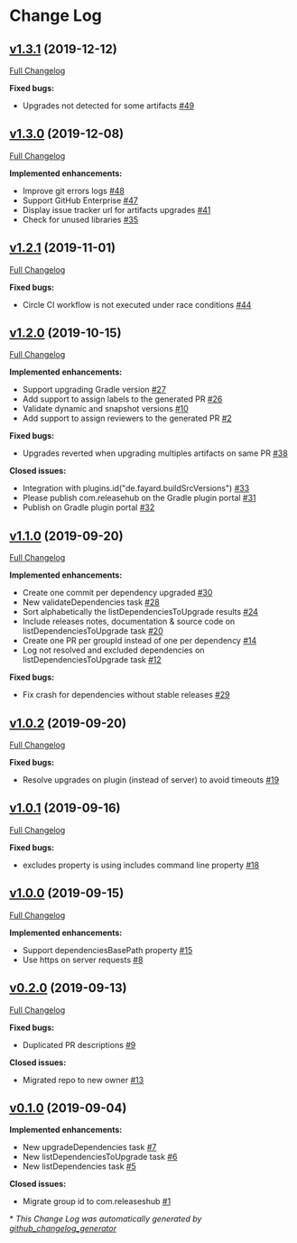 # Change Log

## [v1.3.1](https://github.com/releaseshub/releases-hub-gradle-plugin/tree/v1.3.1) (2019-12-12)
[Full Changelog](https://github.com/releaseshub/releases-hub-gradle-plugin/compare/v1.3.0...v1.3.1)

**Fixed bugs:**

- Upgrades not detected for some artifacts  [\#49](https://github.com/releaseshub/releases-hub-gradle-plugin/issues/49)

## [v1.3.0](https://github.com/releaseshub/releases-hub-gradle-plugin/tree/v1.3.0) (2019-12-08)
[Full Changelog](https://github.com/releaseshub/releases-hub-gradle-plugin/compare/v1.2.1...v1.3.0)

**Implemented enhancements:**

- Improve git errors logs [\#48](https://github.com/releaseshub/releases-hub-gradle-plugin/issues/48)
- Support GitHub Enterprise [\#47](https://github.com/releaseshub/releases-hub-gradle-plugin/issues/47)
- Display issue tracker url for artifacts upgrades [\#41](https://github.com/releaseshub/releases-hub-gradle-plugin/issues/41)
- Check for unused libraries [\#35](https://github.com/releaseshub/releases-hub-gradle-plugin/issues/35)

## [v1.2.1](https://github.com/releaseshub/releases-hub-gradle-plugin/tree/v1.2.1) (2019-11-01)
[Full Changelog](https://github.com/releaseshub/releases-hub-gradle-plugin/compare/v1.2.0...v1.2.1)

**Fixed bugs:**

- Circle CI workflow is not executed under race conditions [\#44](https://github.com/releaseshub/releases-hub-gradle-plugin/issues/44)

## [v1.2.0](https://github.com/releaseshub/releases-hub-gradle-plugin/tree/v1.2.0) (2019-10-15)
[Full Changelog](https://github.com/releaseshub/releases-hub-gradle-plugin/compare/v1.1.0...v1.2.0)

**Implemented enhancements:**

- Support upgrading Gradle version [\#27](https://github.com/releaseshub/releases-hub-gradle-plugin/issues/27)
- Add support to assign labels to the generated PR  [\#26](https://github.com/releaseshub/releases-hub-gradle-plugin/issues/26)
- Validate dynamic and snapshot versions [\#10](https://github.com/releaseshub/releases-hub-gradle-plugin/issues/10)
- Add support to assign reviewers to the generated PR [\#2](https://github.com/releaseshub/releases-hub-gradle-plugin/issues/2)

**Fixed bugs:**

- Upgrades reverted when upgrading multiples artifacts on same PR [\#38](https://github.com/releaseshub/releases-hub-gradle-plugin/issues/38)

**Closed issues:**

- Integration with plugins.id\("de.fayard.buildSrcVersions"\) [\#33](https://github.com/releaseshub/releases-hub-gradle-plugin/issues/33)
- Please publish com.releasehub on the Gradle plugin portal [\#31](https://github.com/releaseshub/releases-hub-gradle-plugin/issues/31)
- Publish on Gradle plugin portal [\#32](https://github.com/releaseshub/releases-hub-gradle-plugin/issues/32)

## [v1.1.0](https://github.com/releaseshub/releases-hub-gradle-plugin/tree/v1.1.0) (2019-09-20)
[Full Changelog](https://github.com/releaseshub/releases-hub-gradle-plugin/compare/v1.0.2...v1.1.0)

**Implemented enhancements:**

- Create one commit per dependency upgraded [\#30](https://github.com/releaseshub/releases-hub-gradle-plugin/issues/30)
- New validateDependencies task [\#28](https://github.com/releaseshub/releases-hub-gradle-plugin/issues/28)
- Sort alphabetically the listDependenciesToUpgrade results [\#24](https://github.com/releaseshub/releases-hub-gradle-plugin/issues/24)
- Include releases notes, documentation & source code on listDependenciesToUpgrade task [\#20](https://github.com/releaseshub/releases-hub-gradle-plugin/issues/20)
- Create one PR per groupId instead of one per dependency [\#14](https://github.com/releaseshub/releases-hub-gradle-plugin/issues/14)
- Log not resolved and excluded dependencies on listDependenciesToUpgrade task [\#12](https://github.com/releaseshub/releases-hub-gradle-plugin/issues/12)

**Fixed bugs:**

- Fix crash for dependencies without stable releases [\#29](https://github.com/releaseshub/releases-hub-gradle-plugin/issues/29)

## [v1.0.2](https://github.com/releaseshub/releases-hub-gradle-plugin/tree/v1.0.2) (2019-09-20)
[Full Changelog](https://github.com/releaseshub/releases-hub-gradle-plugin/compare/v1.0.1...v1.0.2)

**Fixed bugs:**

- Resolve upgrades on plugin \(instead of server\) to avoid timeouts [\#19](https://github.com/releaseshub/releases-hub-gradle-plugin/issues/19)

## [v1.0.1](https://github.com/releaseshub/releases-hub-gradle-plugin/tree/v1.0.1) (2019-09-16)
[Full Changelog](https://github.com/releaseshub/releases-hub-gradle-plugin/compare/v1.0.0...v1.0.1)

**Fixed bugs:**

- excludes property is using includes command line property [\#18](https://github.com/releaseshub/releases-hub-gradle-plugin/issues/18)

## [v1.0.0](https://github.com/releaseshub/releases-hub-gradle-plugin/tree/v1.0.0) (2019-09-15)
[Full Changelog](https://github.com/releaseshub/releases-hub-gradle-plugin/compare/v0.2.0...v1.0.0)

**Implemented enhancements:**

- Support dependenciesBasePath property [\#15](https://github.com/releaseshub/releases-hub-gradle-plugin/issues/15)
- Use https on server requests [\#8](https://github.com/releaseshub/releases-hub-gradle-plugin/issues/8)

## [v0.2.0](https://github.com/releaseshub/releases-hub-gradle-plugin/tree/v0.2.0) (2019-09-13)
[Full Changelog](https://github.com/releaseshub/releases-hub-gradle-plugin/compare/v0.1.0...v0.2.0)

**Fixed bugs:**

- Duplicated PR descriptions [\#9](https://github.com/releaseshub/releases-hub-gradle-plugin/issues/9)

**Closed issues:**

- Migrated repo to new owner [\#13](https://github.com/releaseshub/releases-hub-gradle-plugin/issues/13)

## [v0.1.0](https://github.com/releaseshub/releases-hub-gradle-plugin/tree/v0.1.0) (2019-09-04)
**Implemented enhancements:**

- New upgradeDependencies task [\#7](https://github.com/releaseshub/releases-hub-gradle-plugin/issues/7)
- New listDependenciesToUpgrade task [\#6](https://github.com/releaseshub/releases-hub-gradle-plugin/issues/6)
- New listDependencies task [\#5](https://github.com/releaseshub/releases-hub-gradle-plugin/issues/5)

**Closed issues:**

- Migrate group id to com.releaseshub [\#1](https://github.com/releaseshub/releases-hub-gradle-plugin/issues/1)



\* *This Change Log was automatically generated by [github_changelog_generator](https://github.com/skywinder/Github-Changelog-Generator)*